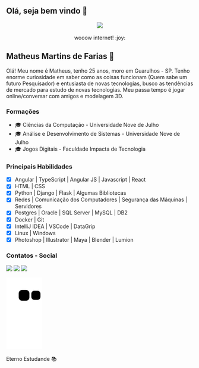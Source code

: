 ## Olá, seja bem vindo 👋

<p align="center"><img src="https://i.imgur.com/hFljwZt.gif"></p>
<p align="center">wooow internet! :joy:</p>
 
## Matheus Martins de Farias :vulcan_salute:
Olá! Meu nome é Matheus, tenho 25 anos, moro em Guarulhos - SP. Tenho enorme curiosidade em saber como as coisas funcionam (Quem sabe um futuro Pesquisador) e entusiasta de novas tecnologias, busco as tendências de mercado para estudo de novas tecnologias.
Meu passa tempo é jogar online/conversar com amigos e modelagem 3D.
 
### Formações
- 🎓 Ciências da Computação - Universidade Nove de Julho
- 🎓 Análise e Desenvolvimento de Sistemas - Universidade Nove de Julho
- 🎓 Jogos Digitais - Faculdade Impacta de Tecnologia
 
### Principais Habilidades
- [x] Angular | TypeScript | Angular JS | Javascript | React
- [x] HTML | CSS
- [x] Python | Django | Flask | Algumas Bibliotecas 
- [x] Redes | Comunicação dos Computadores | Segurança das Máquinas | Servidores
- [x] Postgres | Oracle | SQL Server | MySQL | DB2 
- [x] Docker | Git
- [x] IntelliJ IDEA | VSCode | DataGrip 
- [x] Linux | Windows
- [X] Photoshop | Illustrator | Maya | Blender | Lumion

### Contatos - Social 
<div> 
  <a href="https://www.instagram.com/matt_theuz/" target="_blank"><img src="https://img.shields.io/badge/-Instagram-%23E4405F?style=for-the-badge&logo=instagram&logoColor=white" target="_blank"></a>
  <a href = "mailto:matheusfarias.martins97@gmail.com"><img src="https://img.shields.io/badge/-Gmail-%23333?style=for-the-badge&logo=gmail&logoColor=white" target="_blank"></a>
  <a href="https://www.linkedin.com/in/matheus-martins-68063b21b/" target="_blank"><img src="https://img.shields.io/badge/-LinkedIn-%230077B5?style=for-the-badge&logo=linkedin&logoColor=white" target="_blank"></a> 
 
  ![Snake animation](https://github.com/rafaballerini/rafaballerini/blob/output/github-contribution-grid-snake.svg)
 
</div>
<p>Eterno Estudande 📚</p>


